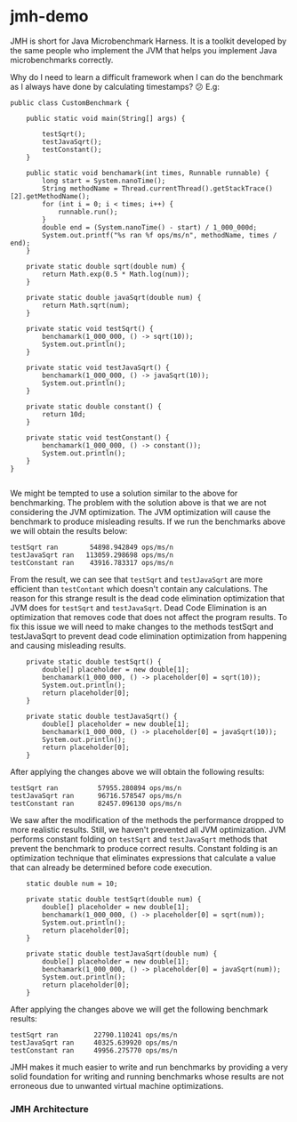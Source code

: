 # jmh-demo

JMH is short for Java Microbenchmark Harness. It is a toolkit developed by the same people who implement the JVM that helps you implement Java microbenchmarks correctly. 


Why do I need to learn a difficult framework when I can do the benchmark as I always have done by calculating timestamps? :confused: E.g:

```
public class CustomBenchmark {

    public static void main(String[] args) {

        testSqrt();
        testJavaSqrt();
        testConstant();
    }

    public static void benchamark(int times, Runnable runnable) {
        long start = System.nanoTime();
        String methodName = Thread.currentThread().getStackTrace()[2].getMethodName();
        for (int i = 0; i < times; i++) {
            runnable.run();
        }
        double end = (System.nanoTime() - start) / 1_000_000d;
        System.out.printf("%s ran %f ops/ms/n", methodName, times / end);
    }
    
    private static double sqrt(double num) {
        return Math.exp(0.5 * Math.log(num));
    }

    private static double javaSqrt(double num) {
        return Math.sqrt(num);
    }
    
    private static void testSqrt() {
        benchamark(1_000_000, () -> sqrt(10));
        System.out.println();
    }

    private static void testJavaSqrt() {
        benchamark(1_000_000, () -> javaSqrt(10));
        System.out.println();
    }
    
    private static double constant() {
        return 10d;
    }
    
    private static void testConstant() {
        benchamark(1_000_000, () -> constant());
        System.out.println();
    }
}    
    
```

We might be tempted to use a solution similar to the above for benchmarking. The problem with the solution above is that we are not considering the JVM optimization. The JVM optimization will cause the benchmark to produce misleading results. If we run the benchmarks above we will obtain the results below:

```
testSqrt ran        54898.942849 ops/ms/n
testJavaSqrt ran   113059.298698 ops/ms/n
testConstant ran    43916.783317 ops/ms/n
```

From the result, we can see that `testSqrt` and `testJavaSqrt` are more efficient than `testContant` which doesn't contain any calculations. The reason for this strange result is the dead code elimination optimization that JVM does for `testSqrt` and `testJavaSqrt`. Dead Code Elimination is an optimization that removes code that does not affect the program results. To fix this issue we will need to make changes to the methods testSqrt and testJavaSqrt to prevent dead code elimination optimization from happening and causing misleading results.


```
    private static double testSqrt() {
        double[] placeholder = new double[1];
        benchamark(1_000_000, () -> placeholder[0] = sqrt(10));
        System.out.println();
        return placeholder[0];
    }

    private static double testJavaSqrt() {
        double[] placeholder = new double[1];
        benchamark(1_000_000, () -> placeholder[0] = javaSqrt(10));
        System.out.println();
        return placeholder[0];
    }
```

After applying the changes above  we will obtain the following results:

```
testSqrt ran          57955.280894 ops/ms/n
testJavaSqrt ran      96716.578547 ops/ms/n
testConstant ran      82457.096130 ops/ms/n
```

We saw after the modification of the methods the performance dropped to more realistic results. Still, we haven't prevented all JVM optimization. JVM performs constant folding on `testSqrt` and `testJavaSqrt`  methods that prevent the benchmark to produce correct results. Constant folding is an optimization technique that eliminates expressions that calculate a value that can already be determined before code execution. 

```
    static double num = 10;

    private static double testSqrt(double num) {
        double[] placeholder = new double[1];
        benchamark(1_000_000, () -> placeholder[0] = sqrt(num));
        System.out.println();
        return placeholder[0];
    }

    private static double testJavaSqrt(double num) {
        double[] placeholder = new double[1];
        benchamark(1_000_000, () -> placeholder[0] = javaSqrt(num));
        System.out.println();
        return placeholder[0];
    }
```

After applying the changes above we will get the following benchmark results:

```
testSqrt ran         22790.110241 ops/ms/n
testJavaSqrt ran     40325.639920 ops/ms/n
testConstant ran     49956.275770 ops/ms/n
```

JMH makes it much easier to write and run benchmarks by providing a very solid foundation for writing and running benchmarks whose results are not erroneous due to unwanted virtual machine optimizations.


### JMH Architecture









